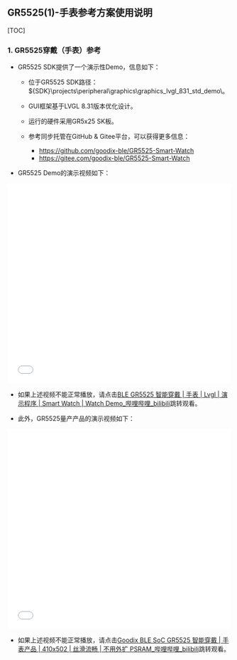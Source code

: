 ## GR5525(1)-手表参考方案使用说明

[TOC]

### 1. GR5525穿戴（手表）参考

-   GR5525 SDK提供了一个演示性Demo，信息如下：

    -   位于GR5525 SDK路径：${SDK}\projects\peripheral\graphics\graphics_lvgl_831_std_demo\。
    
    - GUI框架基于LVGL 8.31版本优化设计。
    
    -   运行的硬件采用GR5x25 SK板。
    
    - 参考同步托管在GitHub & Gitee平台，可以获得更多信息：
      - https://github.com/goodix-ble/GR5525-Smart-Watch
      - https://gitee.com/goodix-ble/GR5525-Smart-Watch
- GR5525 Demo的演示视频如下：

<iframe src="//player.bilibili.com/player.html?aid=1100824568&bvid=BV1pA4m137hW&cid=1447366543&p=1" scrolling="no" border="0" frameborder="no" framespacing="0" allowfullscreen="true"  style="width:100%;min-height:450px;"> </iframe>


- 如果上述视频不能正常播放，请点击[BLE GR5525 智能穿戴 | 手表 | Lvgl | 演示程序 | Smart Watch | Watch Demo_哔哩哔哩_bilibili](https://www.bilibili.com/video/BV1pA4m137hW/?vd_source=849be8d36cdf256cbd8e61ecdc3316ea)跳转观看。


-   此外，GR5525量产产品的演示视频如下：

<iframe src="//player.bilibili.com/player.html?aid=450905444&bvid=BV1gj411E7sW&cid=1333721551&p=1" scrolling="no" border="0" frameborder="no" framespacing="0" allowfullscreen="true"  style="width:100%;min-height:450px;"> </iframe>


- 如果上述视频不能正常播放，请点击[Goodix BLE SoC GR5525 智能穿戴 | 手表产品 | 410x502 | 丝滑流畅 | 不用外扩 PSRAM_哔哩哔哩_bilibili](https://www.bilibili.com/video/BV1gj411E7sW/)跳转观看。


